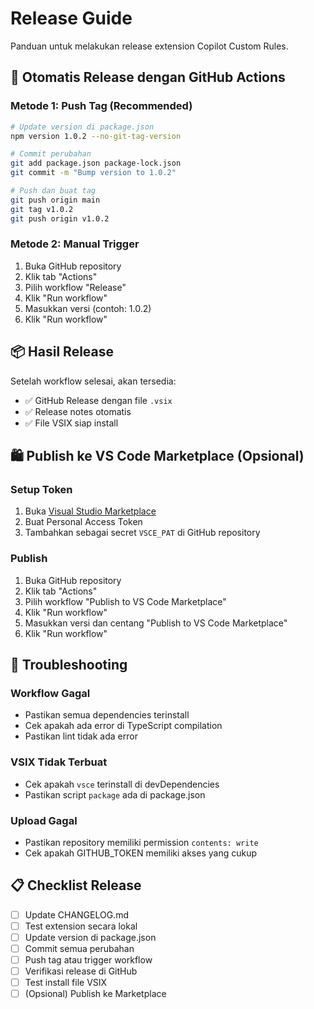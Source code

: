 # Release Guide

Panduan untuk melakukan release extension Copilot Custom Rules.

## 🚀 Otomatis Release dengan GitHub Actions

### Metode 1: Push Tag (Recommended)
```bash
# Update version di package.json
npm version 1.0.2 --no-git-tag-version

# Commit perubahan
git add package.json package-lock.json
git commit -m "Bump version to 1.0.2"

# Push dan buat tag
git push origin main
git tag v1.0.2
git push origin v1.0.2
```

### Metode 2: Manual Trigger
1. Buka GitHub repository
2. Klik tab "Actions"
3. Pilih workflow "Release"
4. Klik "Run workflow"
5. Masukkan versi (contoh: 1.0.2)
6. Klik "Run workflow"

## 📦 Hasil Release

Setelah workflow selesai, akan tersedia:
- ✅ GitHub Release dengan file `.vsix`
- ✅ Release notes otomatis
- ✅ File VSIX siap install

## 🛍️ Publish ke VS Code Marketplace (Opsional)

### Setup Token
1. Buka [Visual Studio Marketplace](https://marketplace.visualstudio.com/manage)
2. Buat Personal Access Token
3. Tambahkan sebagai secret `VSCE_PAT` di GitHub repository

### Publish
1. Buka GitHub repository
2. Klik tab "Actions"
3. Pilih workflow "Publish to VS Code Marketplace"
4. Klik "Run workflow"
5. Masukkan versi dan centang "Publish to VS Code Marketplace"
6. Klik "Run workflow"

## 🔧 Troubleshooting

### Workflow Gagal
- Pastikan semua dependencies terinstall
- Cek apakah ada error di TypeScript compilation
- Pastikan lint tidak ada error

### VSIX Tidak Terbuat
- Cek apakah `vsce` terinstall di devDependencies
- Pastikan script `package` ada di package.json

### Upload Gagal
- Pastikan repository memiliki permission `contents: write`
- Cek apakah GITHUB_TOKEN memiliki akses yang cukup

## 📋 Checklist Release

- [ ] Update CHANGELOG.md
- [ ] Test extension secara lokal
- [ ] Update version di package.json
- [ ] Commit semua perubahan
- [ ] Push tag atau trigger workflow
- [ ] Verifikasi release di GitHub
- [ ] Test install file VSIX
- [ ] (Opsional) Publish ke Marketplace
